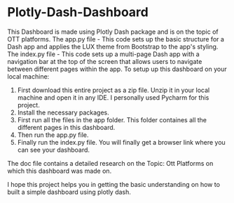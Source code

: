 # Plotly-Dash-Dashboard
This Dashboard is made using Plotly Dash package and is on the topic of OTT platforms.
The app.py file - This code sets up the basic structure for a Dash app and applies the LUX theme from Bootstrap to the app's styling.
The index.py file - This code sets up a multi-page Dash app with a navigation bar at the top of the screen that allows users to navigate between different pages within the app.
To setup up this dashboard on your local machine: 
1. First download this entire project as a zip file. Unzip it in your local machine and open it in any IDE. I personally used Pycharm for this project.
2. Install the necessary packages.
3. First run all the files in the app folder. This folder containes all the different pages in this dashboard.
4. Then run the app.py file.
5. Finally run the index.py file. You will finally get a browser link where you can see your dashboard.

The doc file contains a detailed research on the Topic: Ott Platforms on which this dashboard was made on.

I hope this project helps you in getting the basic understanding on how to built a simple dashboard using plotly dash.

